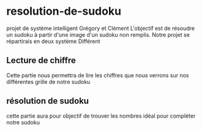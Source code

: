 # resolution-de-sudoku
projet de système intelligent Grégory et Clément
L'objectif est de résoudre un sudoku à partir d'une image d'un sudoku non remplis. Notre projet se répartirais en deux système Différent
## Lecture de chiffre
Cette partie nous permettra de lire les chiffres que nous verrons sur nos différentes grille de notre sudoku
## résolution de sudoku
cette partie aura pour objectif de trouver les nombres idéal pour compléter notre sudoku
